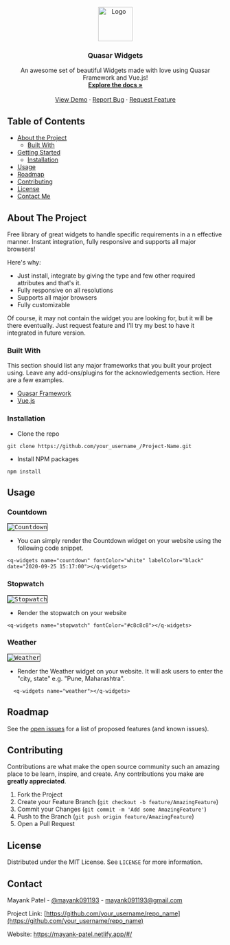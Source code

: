 <p align="center">
  <a href="https://github.com/othneildrew/Best-README-Template">
    <img src="images/logo.png" alt="Logo" width="80" height="80">
  </a>

  <h3 align="center">Quasar Widgets</h3>

  <p align="center">
    An awesome set of beautiful Widgets made with love using Quasar Framework and Vue.js!
    <br />
    <a href="https://github.com/othneildrew/Best-README-Template"><strong>Explore the docs »</strong></a>
    <br />
    <br />
    <a href="https://github.com/othneildrew/Best-README-Template">View Demo</a>
    ·
    <a href="https://github.com/othneildrew/Best-README-Template/issues">Report Bug</a>
    ·
    <a href="https://github.com/othneildrew/Best-README-Template/issues">Request Feature</a>
  </p>
</p>

## Table of Contents

* [About the Project](#about-the-project)
  * [Built With](#built-with)
* [Getting Started](#getting-started)
  * [Installation](#installation)
* [Usage](#usage)
* [Roadmap](#roadmap)
* [Contributing](#contributing)
* [License](#license)
* [Contact Me](#contact)

## About The Project

Free library of great widgets to handle specific requirements in a n effective manner. Instant integration, fully responsive and supports all major browsers!

Here's why:
* Just install, integrate by giving the type and few other required attributes and that's it.
* Fully responsive on all resolutions
* Supports all major browsers
* Fully customizable

Of course, it may not contain the widget you are looking for, but it will be there eventually. Just request feature and I'll try my best to have it integrated in future version.

### Built With
This section should list any major frameworks that you built your project using. Leave any add-ons/plugins for the acknowledgements section. Here are a few examples.
* [Quasar Framework](https://quasar.dev/)
* [Vue.js](https://vuejs.org/)

### Installation

* Clone the repo
```
git clone https://github.com/your_username_/Project-Name.git
```
* Install NPM packages
```
npm install
```

## Usage
### Countdown

<p float="left">
	<kbd>
        <img src="assets/countdown.png" border="1" alt="Countdown"  />
    </kbd>
</p>

* You can simply render the Countdown widget on your website using the following code snippet.
```
<q-widgets name="countdown" fontColor="white" labelColor="black" date="2020-09-25 15:17:00"></q-widgets>
```

### Stopwatch

<p float="left">
	<kbd>
        <img src="assets/stopwatch.png" border="1" alt="Stopwatch"  />
    </kbd>
</p>

* Render the stopwatch on your website
```
<q-widgets name="stopwatch" fontColor="#c8c8c8"></q-widgets>
```

### Weather

<p float="left">
	<kbd>
        <img src="assets/weather.png" border="1" alt="Weather"  />
    </kbd>
</p>


* Render the Weather widget on your website. It will ask users to enter the "city, state" e.g. "Pune, Maharashtra".
```
  <q-widgets name="weather"></q-widgets>
```

<!-- ROADMAP -->
## Roadmap

See the [open issues](https://github.com/othneildrew/Best-README-Template/issues) for a list of proposed features (and known issues).



## Contributing

Contributions are what make the open source community such an amazing place to be learn, inspire, and create. Any contributions you make are **greatly appreciated**.

1. Fork the Project
2. Create your Feature Branch (`git checkout -b feature/AmazingFeature`)
3. Commit your Changes (`git commit -m 'Add some AmazingFeature'`)
4. Push to the Branch (`git push origin feature/AmazingFeature`)
5. Open a Pull Request

## License

Distributed under the MIT License. See `LICENSE` for more information.

## Contact

Mayank Patel - [@mayank091193](https://twitter.com/mayank91193) - mayank091193@gmail.com

Project Link: [https://github.com/your_username/repo_name](https://github.com/your_username/repo_name)

Website: https://mayank-patel.netlify.app/#/